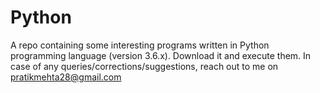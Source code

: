 # Python
A repo containing some interesting programs written in Python programming language (version 3.6.x). Download it and execute them. In case of any queries/corrections/suggestions, reach out to me on pratikmehta28@gmail.com
